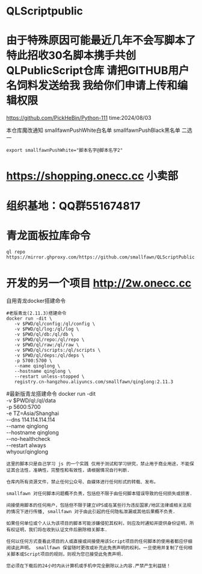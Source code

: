 # QLScriptpublic

# 由于特殊原因可能最近几年不会写脚本了 特此招收30名脚本携手共创QLPublicScript仓库 请把GITHUB用户名饲料发送给我 我给你们申请上传和编辑权限
https://github.com/PickHeBin/Python-111
time:2024/08/03

本仓库魔改通知  smallfawnPushWhite白名单 smallfawnPushBlack黑名单 二选一
``````
export smallfawnPushWhite="脚本名字@脚本名字2"
``````
# https://shopping.onecc.cc 小卖部
# 组织基地：QQ群551674817
# 青龙面板拉库命令
``````
ql repo https://mirror.ghproxy.com/https://github.com/smallfawn/QLScriptPublic.git
``````
# 开发的另一个项目 http://2w.onecc.cc 
自用青龙docker搭建命令
``````
#老版青龙(2.11.3)搭建命令
docker run -dit \
   -v $PWD/ql/config:/ql/config \
   -v $PWD/ql/log:/ql/log \
   -v $PWD/ql/db:/ql/db \
   -v $PWD/ql/repo:/ql/repo \
   -v $PWD/ql/raw:/ql/raw \
   -v $PWD/ql/scripts:/ql/scripts \
   -v $PWD/ql/deps:/ql/deps \
   -p 5700:5700 \
   --name qinglong \
   --hostname qinglong \
   --restart unless-stopped \
   registry.cn-hangzhou.aliyuncs.com/smallfawn/qinglong:2.11.3
``````
#最新版青龙搭建命令
docker run -dit \
-v $PWD/ql:/ql/data \
-p 5600:5700 \
-e TZ=Asia/Shanghai \
--dns 114.114.114.114 \
--name qinglong \
--hostname qinglong \
--no-healthcheck \
--restart always \
whyour/qinglong


``````
这里的脚本只是自己学习 js 的一个实践 仅用于测试和学习研究，禁止用于商业用途，不能保证其合法性，准确性，完整性和有效性，请根据情况自行判断.

仓库内所有资源文件，禁止任何公众号、自媒体进行任何形式的转载、发布。

smallfawn 对任何脚本问题概不负责，包括但不限于由任何脚本错误导致的任何损失或损害.

间接使用脚本的任何用户，包括但不限于建立VPS或在某些行为违反国家/地区法律或相关法规的情况下进行传播, smallfawn 对于由此引起的任何隐私泄漏或其他后果概不负责.

如果任何单位或个人认为该项目的脚本可能涉嫌侵犯其权利，则应及时通知并提供身份证明，所有权证明，我们将在收到认证文件后删除相关脚本.

任何以任何方式查看此项目的人或直接或间接使用该Script项目的任何脚本的使用者都应仔细阅读此声明。 smallfawn 保留随时更改或补充此免责声明的权利。一旦使用并复制了任何相关脚本或Script项目的规则，则视为您已接受此免责声明.

您必须在下载后的24小时内从计算机或手机中完全删除以上内容.严禁产生利益链！

